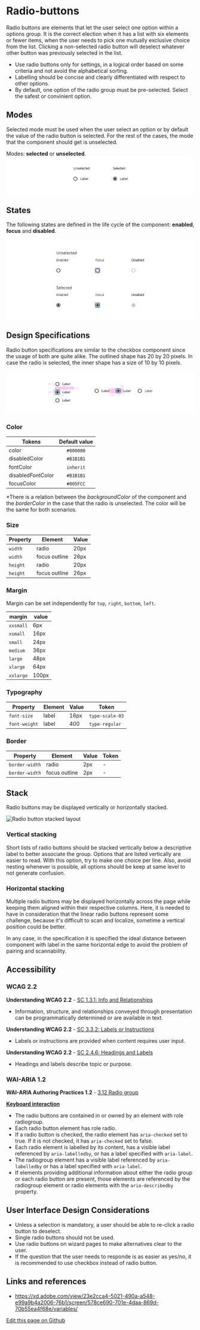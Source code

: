 # Radio-buttons

Radio buttons are elements that let the user select one option within a options group. It is the correct election when it has a list with six elements or fewer items, when the user needs to pick one mutually exclusive choice from the list.
Clicking a non-selected radio button will deselect whatever other button was previously selected in the list.

* Use radio buttons only for settings, in a logical order based on some criteria and not avoid the alphabetical sorting.
* Labelling should be concise and clearly differentiated with respect to other options.
* By default, one option of the radio group must be pre-selected. Select the safest or convinient option.


## Modes

Selected mode must be used when the user select an option or by default the value of the radio button is selected. For the rest of the cases, the mode that the component should get is unselected.

Modes: **selected** or **unselected**.
![Radio button modes](images/radio_modes.png)

## States

The following states are defined in the life cycle of the component: **enabled**, **focus** and **disabled**.

![Radio button states](images/radio_states.png)


## Design Specifications

Radio button specifications are similar to the checkbox component since the usage of both are quite alike.
The outlined shape has 20 by 20 pixels. In case the radio is selected, the inner shape has a size of 10 by 10 pixels.

![Radio button specifications](images/radio_specs.png)

### Color

| Tokens            | Default value |
| ----------------- | :-----------: |
| color             |   `#000000`   |
| disabledColor     |   `#B1B1B1`   |
| fontColor         |   `inherit`   |
| disabledFontColor |   `#B1B1B1`   |
| focusColor        |   `#005FCC`   |

\*There is a relation between the _backgroundColor_ of the component and the _borderColor_ in the case that the radio is unselected. The color will be the same for both scenarios.

### Size 

| Property              | Element       | Value     |  
| --------------------- | -----------   | --------  | 
| `width`               | radio         | 20px      | 
| `width`               | focus outline | 26px      | 
| `height`              | radio         | 20px      | 
| `height`              | focus outline | 26px      |  

### Margin

Margin can be set independently for `top`, `right`, `bottom`, `left`.

margin | value
-- | --
```xxsmall``` | 6px
```xsmall``` | 16px
```small``` | 24px
```medium``` | 36px
```large``` | 48px
```xlarge``` | 64px
```xxlarge``` | 100px

### Typography

| Property              | Element       | Value     |   Token          |
| --------------------- | -----------   | --------  | ---------        |
| `font-size`           | label         | 16px      | `type-scale-03`  |
| `font-weight`         | label         | 400       | `type-regular`   |

### Border

| Property              | Element       | Value     |   Token          |
| --------------------- | -----------   | --------  | ---------        |
| `border-width`        | radio         | 2px       | -                |
| `border-width`        | focus outline | 2px       | -                |



## Stack

Radio buttons may be displayed vertically or horizontally stacked.

![Radio button stacked layout](images/radio_stacked.png)

### Vertical stacking

Short lists of radio buttons should be stacked vertically below a descriptive label to better associate the group. Options that are listed vertically are easier to read.
With this option, try to make one choice per line. Also, avoid nesting whenever is possible, all options should be keep at same level to not generate confusion.


### Horizontal stacking

Multiple radio buttons may be displayed horizontally across the page while keeping them aligned within their respective columns. Here, it is needed to have in consideration that the linear radio buttons represent some challenge, because it's difficult to scan and localize, sometime a vertical position could be better.

In any case, in the specification it is specified the ideal distance between component with label in the same horizontal edge to avoid the problem of pairing and scannability.

## Accessibility

### WCAG 2.2

**Understanding WCAG 2.2** - [SC 1.3.1: Info and Relationships](https://www.w3.org/WAI/WCAG22/Understanding/info-and-relationships.html)

* Information, structure, and relationships conveyed through presentation can be programmatically determined or are available in text.

**Understanding WCAG 2.2** - [SC 3.3.2: Labels or Instructions](https://www.w3.org/WAI/WCAG22/Understanding/labels-or-instructions.html)

* Labels or instructions are provided when content requires user input.

**Understanding WCAG 2.2** - [SC 2.4.6: Headings and Labels](https://www.w3.org/WAI/WCAG22/Understanding/headings-and-labels.html)

* Headings and labels describe topic or purpose.

### WAI-ARIA 1.2

**WAI-ARIA Authoring Practices 1.2** - [3.12 Radio group](https://www.w3.org/TR/wai-aria-practices-1.2/#radiobutton)

**[Keyboard interaction](https://www.w3.org/TR/wai-aria-practices-1.2/#keyboard-interaction-15)**
* The radio buttons are contained in or owned by an element with role radiogroup.
* Each radio button element has role radio.
* If a radio button is checked, the radio element has `aria-checked` set to true. If it is not checked, it has `aria-checked` set to false.
* Each radio element is labelled by its content, has a visible label referenced by `aria-labelledby`, or has a label specified with `aria-label`.
* The radiogroup element has a visible label referenced by `aria-labelledby` or has a label specified with `aria-label`.
* If elements providing additional information about either the radio group or each radio button are present, those elements are referenced by the radiogroup element or radio elements with the `aria-describedby` property.




## User Interface Design Considerations

- Unless a selection is mandatory, a user should be able to re-click a radio button to deselect.
- Single radio buttons should not be used.
- Use radio buttons on wizard pages to make alternatives clear to the user.
- If the question that the user needs to responde is as easier as yes/no, it is recommended to use checkbox instead of radio button.

## Links and references

- https://xd.adobe.com/view/23e2cca4-5021-490a-a548-e99a9b4a2006-76b1/screen/578ce690-701e-4daa-869d-70b55ea4f68e/variables/

[Edit this page on Github](https://github.com/dxc-technology/halstack-style-guide/blob/master/guidelines/components/radio/README.md)
